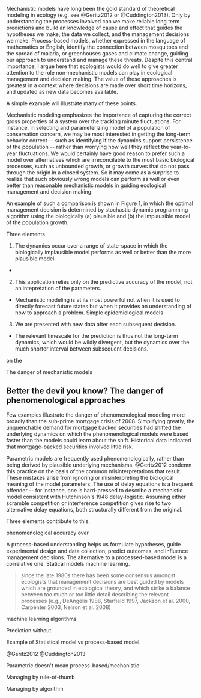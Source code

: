 Mechanistic models have long been the gold standard of theoretical modeling in ecology (e.g. see @Geritz2012 or @Cuddington2013).  Only by understanding the processes involved can we make reliable long term predictions and build an knowledge of cause and effect that guides the hypotheses we make, the data we collect, and the management decisions we make.  Process-based models, whether expressed in the language of mathematics or English, identify the connection between mosquitoes and the spread of malaria, or greenhouses gases and climate change, guiding our approach to understand and manage these threats. Despite this central importance, I argue here that ecologists would do well to give greater attention to the role non-mechanistic models can play in ecological management and decision making.  The value of these approaches is greatest in a context where decisions are made over short time horizons, and updated as new data becomes available. 

A simple example will illustrate many of these points.  

Mechanistic modeling emphasizes the importance of capturing the correct gross properties of a system over the tracking minute fluctuations.  For instance, in selecting and parameterizing model of a population of conservation concern, we may be most interested in getting the long-term behavior correct -- such as identifying if the dynamics support persistence of the population -- rather than worrying how well they reflect the year-to-year fluctuations.  We would certainly have good reason to prefer such a model over alternatives which are irreconcilable to the most basic biological processes, such as unbounded growth, or growth curves that do not pass through the origin in a closed system. So it may come as a surprise to realize that such obviously wrong models can perform as well or even better than reasonable mechanistic models in guiding ecological management and decision making.  

An example of such a comparison is shown in Figure 1, in which the optimal management decision is determined by stochastic dynamic programming algorithm using the biologically (a) plausible and (b) the implausible model of the population growth.  

Three elements 

1. The dynamics occur over a range of state-space in which the biologically implausible model performs as well or better than the more plausible model.

  * 

2. This application relies only on the predictive accuracy of the model, not an intepretation of the parameters. 

  * Mechanistic modeling is at its most powerful not when it is used to directly forecast future states but when it provides an understanding of how to approach a problem.  Simple epidemiological models 

3. We are presented with new data after each subsequent decision.  

  * The relevant timescale for the prediction is thus not the long-term dynamics, which would be wildly divergent, but the dynamics over the much shorter interval between subsequent decisions.  



on the 

The danger of mechanistic models



## Better the devil you know?  The danger of phenomenological approaches

Few examples illustrate the danger of phenomenological modeling more broadly than the sub-prime mortgage crisis of 2008.  Simplifying greatly, the unquenchable demand for mortgage backed securities had shifted the underlying dynamics on which the phenomenological models were based faster than the models could learn about the shift.  Historical data indicated that mortgage-backed securities involved little risk.  






Parametric models are frequently used phenomenologically, rather than being derived by plausible underlying mechanisms.  @Geritz2012 condemn this practice on the basis of the common misinterpretations that result.  These mistakes arise from ignoring or misinterpreting the biological meaning of the model parameters. The use of delay equations is a frequent offender -- for instance, one is hard-pressed to describe a mechanistic model consistent with Hutchinson's 1948 delay-logistic.  Assuming either scramble competition or interference competition gives rise to two alternative delay equations, both structurally different from the original.  

Three elements contribute to this.  

phenomenological accuracy over 


$$ $$


A process-based understanding helps us formulate hypotheses, guide experimental design and data collection, predict outcomes, and influence management decisions.  The alternative to a processed-based model is  a correlative one. Statical models machine learning.  




> since the late 1980s there has been some consensus amongst ecologists that management decisions are best guided by models which are grounded in ecological theory, and which strike a balance between too much or too little detail describing the relevant processes (e.g., DeAngelis 1988, Starfield 1997, Jackson et al. 2000, Carpenter 2003, Nelson et al. 2008) 

machine learning algorithms 

Prediction without 

Example of Statistical model vs process-based model.  




@Geritz2012 @Cuddington2013 


Parametric doesn't mean process-based/mechanistic



Managing by rule-of-thumb

Managing by algorithm


